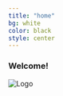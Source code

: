 ```yaml
---
title: "home"
bg: white
color: black
style: center
---
```


### Welcome!

![Logo](TheGeeleyBlendedLearningSummit/img/BlendedLearningSummit-02.png)
